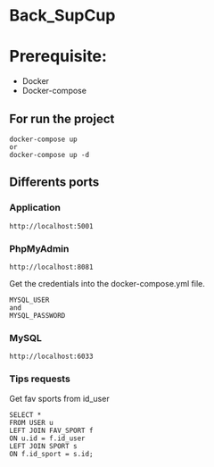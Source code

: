 # Back_SupCup

# Prerequisite: 
- Docker
- Docker-compose

## For run the project
```
docker-compose up  
or 
docker-compose up -d
```

## Differents ports
### Application
```
http://localhost:5001
```
### PhpMyAdmin
```
http://localhost:8081
```
Get the credentials into the docker-compose.yml file.
```
MYSQL_USER
and 
MYSQL_PASSWORD
```
### MySQL
```
http://localhost:6033
```


### Tips requests
Get fav sports from id_user
```
SELECT * 
FROM USER u
LEFT JOIN FAV_SPORT f
ON u.id = f.id_user
LEFT JOIN SPORT s
ON f.id_sport = s.id;
```